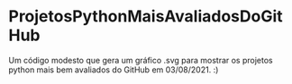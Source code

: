 # ProjetosPythonMaisAvaliadosDoGitHub
Um código modesto que gera um gráfico .svg para mostrar os projetos python mais bem avaliados do GitHub em 03/08/2021. :)
